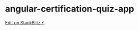 # angular-certification-quiz-app

[Edit on StackBlitz ⚡️](https://stackblitz.com/edit/angular-vazjrc)